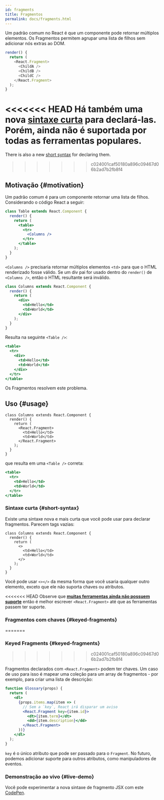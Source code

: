 ```yaml
---
id: fragments
title: Fragmentos
permalink: docs/fragments.html
---
```


Um padrão comum no React é que um componente pode retornar múltiplos elementos. Os Fragmentos permitem agrupar uma lista de filhos sem adicionar nós extras ao DOM.

```js
render() {
  return (
    <React.Fragment>
      <ChildA />
      <ChildB />
      <ChildC />
    </React.Fragment>
  );
}
```

<<<<<<< HEAD
Há também uma nova [sintaxe curta](#short-syntax) para declará-las. Porém, ainda não é suportada por todas as ferramentas populares.
=======
There is also a new [short syntax](#short-syntax) for declaring them.
>>>>>>> c024001caf50180a896c09467d06b2ad7b2fb8f4

## Motivação {#motivation}

Um padrão comum é para um componente retornar uma lista de filhos. Considerando o código React a seguir:

```jsx
class Table extends React.Component {
  render() {
    return (
      <table>
        <tr>
          <Columns />
        </tr>
      </table>
    );
  }
}
```

`<Columns />` precisaria retornar múltiplos elementos `<td>` para que o HTML renderizado fosse válido. Se um div pai for usado dentro do `render()` de `<Columns />`, então o HTML resultante será inválido.

```jsx
class Columns extends React.Component {
  render() {
    return (
      <div>
        <td>Hello</td>
        <td>World</td>
      </div>
    );
  }
}
```

Resulta na seguinte `<Table />`:

```jsx
<table>
  <tr>
    <div>
      <td>Hello</td>
      <td>World</td>
    </div>
  </tr>
</table>
```

Os Fragmentos resolvem este problema.

## Uso {#usage}

```jsx{4,7}
class Columns extends React.Component {
  render() {
    return (
      <React.Fragment>
        <td>Hello</td>
        <td>World</td>
      </React.Fragment>
    );
  }
}
```

que resulta em uma `<Table />` correta:

```jsx
<table>
  <tr>
    <td>Hello</td>
    <td>World</td>
  </tr>
</table>
```

### Sintaxe curta {#short-syntax}

Existe uma sintaxe nova e mais curta que você pode usar para declarar fragmentos. Parecem tags vazias:

```jsx{4,7}
class Columns extends React.Component {
  render() {
    return (
      <>
        <td>Hello</td>
        <td>World</td>
      </>
    );
  }
}
```

Você pode usar `<></>` da mesma forma que você usaria qualquer outro elemento, exceto que ele não suporta chaves ou atributos.

<<<<<<< HEAD
Observe que **[muitas ferramentas ainda não possuem suporte](/blog/2017/11/28/react-v16.2.0-fragment-support.html#support-for-fragment-syntax)** então é melhor escrever `<React.Fragment>` até que as ferramentas passem ter suporte.

### Fragmentos com chaves {#keyed-fragments}
=======
### Keyed Fragments {#keyed-fragments}
>>>>>>> c024001caf50180a896c09467d06b2ad7b2fb8f4

Fragmentos  declarados com `<React.Fragment>` podem ter chaves. Um caso de uso para isso é mapear uma coleção para um array de fragmentos - por exemplo, para criar uma lista de descrição:

```jsx
function Glossary(props) {
  return (
    <dl>
      {props.items.map(item => (
        // Sem a `key`, React irá disparar um aviso
        <React.Fragment key={item.id}>
          <dt>{item.term}</dt>
          <dd>{item.description}</dd>
        </React.Fragment>
      ))}
    </dl>
  );
}
```

`key` é o único atributo que pode ser passado para o `Fragment`. No futuro, podemos adicionar suporte para outros atributos, como manipuladores de eventos.

### Demonstração ao vivo {#live-demo}

Você pode experimentar a nova sintaxe de fragmento JSX com este [CodePen](https://codepen.io/reactjs/pen/VrEbjE?editors=1000).
